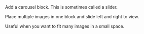 Add a carousel block. This is sometimes called a slider.

Place multiple images in one block and slide left and right to view.

Useful when you want to fit many images in a small space.
